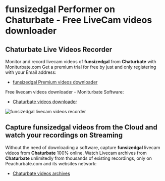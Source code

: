# funsizedgal Performer on Chaturbate - Free LiveCam videos downloader

## Chaturbate Live Videos Recorder

Monitor and record livecam videos of **funsizedgal** from **Chaturbate** with Moniturbate.com
Get a premium trial for free by just and only registering with your Email address:
* [funsizedgal Premium videos downloader](https://moniturbate.com/request-demo-licence-key.html)

Free livecam videos downloader - Moniturbate Software:
* [Chaturbate videos downloader](https://moniturbate.com/moniturbate-download-software.html)

![funsizedgal livecam videos recorder](https://peachurnet.com/templates/moniturbate-software.png)


## Capture funsizedgal videos from the Cloud and watch your recordings on Streaming

Without the need of downloading a software, capture **funsizedgal** livecam videos from **Chaturbate** 100% online.
Watch Livecam archives from **Chaturbate** unlimitedly from thousands of existing recordings, only on Peachurbate.com and its websites network:
* [Chaturbate videos archives](https://peachurnet.com/)